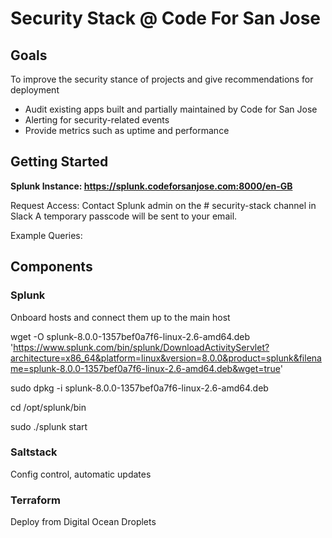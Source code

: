 

# Security Stack @ Code For San Jose

## Goals

To improve the security stance of projects and give recommendations for deployment

 - Audit existing apps built and partially maintained by Code for San Jose
 - Alerting for security-related events 
 - Provide metrics such as uptime and performance 

## Getting Started

**Splunk Instance: https://splunk.codeforsanjose.com:8000/en-GB**

Request Access: Contact Splunk admin on the # security-stack channel in Slack
A temporary passcode will be sent to your email. 

Example Queries: 

## Components
### Splunk

Onboard hosts and connect them up to the main host

wget -O splunk-8.0.0-1357bef0a7f6-linux-2.6-amd64.deb 'https://www.splunk.com/bin/splunk/DownloadActivityServlet?architecture=x86_64&platform=linux&version=8.0.0&product=splunk&filename=splunk-8.0.0-1357bef0a7f6-linux-2.6-amd64.deb&wget=true'

sudo dpkg -i splunk-8.0.0-1357bef0a7f6-linux-2.6-amd64.deb

cd /opt/splunk/bin 

sudo ./splunk start


### Saltstack

Config control, automatic updates 


### Terraform

Deploy from Digital Ocean Droplets

